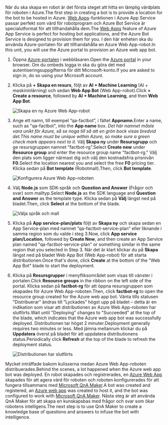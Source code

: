 <span data-ttu-id="fcdc0-101">När du ska skapa en robot är det första steget att hitta en lämplig värdplats för roboten i Azure.</span><span class="sxs-lookup"><span data-stu-id="fcdc0-101">The first step in creating a bot is to provide a location for the bot to be hosted in Azure.</span></span> <span data-ttu-id="fcdc0-102">[Web Apps](https://azure.microsoft.com/services/app-service/web/)-funktionen i Azure App Service passar perfekt som värd för robotprogram och Azure Bot Service är specialutformat för att tillhandahålla dem.</span><span class="sxs-lookup"><span data-stu-id="fcdc0-102">The [Web Apps](https://azure.microsoft.com/services/app-service/web/) feature of Azure App Service is perfect for hosting bot applications, and the Azure Bot Service is designed to provision them for you.</span></span> <span data-ttu-id="fcdc0-103">I den här enheten ska du använda Azure-portalen för att tillhandahålla en Azure Web App-robot.</span><span class="sxs-lookup"><span data-stu-id="fcdc0-103">In this unit, you will use the Azure portal to provision an Azure web app bot.</span></span>

1. <span data-ttu-id="fcdc0-104">Öppna [Azure-portalen](https://portal.azure.com/?azure-portal=true) i webbläsaren.</span><span class="sxs-lookup"><span data-stu-id="fcdc0-104">Open the [Azure portal](https://portal.azure.com/?azure-portal=true) in your browser.</span></span> <span data-ttu-id="fcdc0-105">Om du ombeds logga in ska du göra det med autentiseringsuppgifterna för ditt Microsoft-konto.</span><span class="sxs-lookup"><span data-stu-id="fcdc0-105">If you are asked to sign in, do so using your Microsoft account.</span></span>

1. <span data-ttu-id="fcdc0-106">Klicka på **+ Skapa en resurs**, följt av **AI + Machine Learning** (AI + maskininlärning) och sedan **Web App Bot** (Web App-robot).</span><span class="sxs-lookup"><span data-stu-id="fcdc0-106">Click **+ Create a resource**, followed by **AI + Machine Learning**, and then **Web App Bot**.</span></span>
 
    ![Skapa en ny Azure Web App-robot](../media-draft/2-new-bot-service.png)

1. <span data-ttu-id="fcdc0-108">Ange ett namn, till exempel ”qa-factbot”, i fältet **Appnamn**.</span><span class="sxs-lookup"><span data-stu-id="fcdc0-108">Enter a name, such as "qa-factbot", into the **App name** box.</span></span> <span data-ttu-id="fcdc0-109">*Det här namnet måste vara unikt för Azure, så se noga till så att en grön bock visas bredvid det.*</span><span class="sxs-lookup"><span data-stu-id="fcdc0-109">*This name must be unique within Azure, so make sure a green check mark appears next to it.*</span></span> <span data-ttu-id="fcdc0-110">Välj **Skapa ny** under **Resursgrupp** och ge resursgruppen namnet ”factbot-rg”.</span><span class="sxs-lookup"><span data-stu-id="fcdc0-110">Select **Create new** under **Resource group** and enter the resource group name "factbot-rg."</span></span> <span data-ttu-id="fcdc0-111">Välj den plats som ligger närmast dig och välj den kostnadsfria prisnivån **F0**.</span><span class="sxs-lookup"><span data-stu-id="fcdc0-111">Select the location nearest you and select the free **F0** pricing tier.</span></span> <span data-ttu-id="fcdc0-112">Klicka sedan på **Bot template** (Robotmall).</span><span class="sxs-lookup"><span data-stu-id="fcdc0-112">Then, click **Bot template**.</span></span>

    ![Konfigurera Azure Web App-roboten](../media-draft/2-portal-start-bot-creation.png)

1. <span data-ttu-id="fcdc0-114">Välj **Node.js** som SDK-språk och **Question and Answer** (Frågor och svar) som malltyp.</span><span class="sxs-lookup"><span data-stu-id="fcdc0-114">Select **Node.js** as the SDK language and **Question and Answer** as the template type.</span></span> <span data-ttu-id="fcdc0-115">Klicka sedan på **Välj** längst ned på bladet.</span><span class="sxs-lookup"><span data-stu-id="fcdc0-115">Then, click **Select** at the bottom of the blade.</span></span>   
  
    ![Välja språk och mall](../media-draft/2-portal-select-template.png)

1. <span data-ttu-id="fcdc0-117">Klicka på **App service-plan/plats** följt av **Skapa ny** och skapa sedan en App Service-plan med namnet ”qa-factbot-service-plan” eller liknande i samma region som du valde i steg 3.</span><span class="sxs-lookup"><span data-stu-id="fcdc0-117">Now, click **App service plan/Location**, followed by **Create New**, and then create an App Service plan named "qa-factbot-service-plan" or something similar in the same region that you selected in Step 3.</span></span> <span data-ttu-id="fcdc0-118">När det är klart klickar du på **Skapa** längst ned på bladet Web App Bot (Web App-robot) för att starta distributionen.</span><span class="sxs-lookup"><span data-stu-id="fcdc0-118">Once that's done, click **Create** at the bottom of the "Web App Bot" blade to start the deployment.</span></span> 

1. <span data-ttu-id="fcdc0-119">Klicka på **Resursgrupper** i menyfliksområdet som visas till vänster i portalen.</span><span class="sxs-lookup"><span data-stu-id="fcdc0-119">Click **Resource groups** in the ribbon on the left side of the portal.</span></span> <span data-ttu-id="fcdc0-120">Klicka sedan på **factbot-rg** för att öppna resursgruppen som skapades för Azure Web App-roboten.</span><span class="sxs-lookup"><span data-stu-id="fcdc0-120">Then, click **factbot-rg** to open the resource group created for the Azure web app bot.</span></span> <span data-ttu-id="fcdc0-121">Vänta tills statusen ”Distribuerar” ändras till ”Lyckades” högst upp på bladet – detta är en indikation som visar att distributionen av Azure Web App-roboten har slutförts.</span><span class="sxs-lookup"><span data-stu-id="fcdc0-121">Wait until "Deploying" changes to "Succeeded" at the top of the blade, which indicates that the Azure web app bot was successfully deployed.</span></span> <span data-ttu-id="fcdc0-122">Distributionen tar högst 2 minuter.</span><span class="sxs-lookup"><span data-stu-id="fcdc0-122">Deployment generally requires two minutes or less.</span></span> <span data-ttu-id="fcdc0-123">Med jämna mellanrum klickar du på **Uppdatera** överst på bladet för att uppdatera distributionens status.</span><span class="sxs-lookup"><span data-stu-id="fcdc0-123">Periodically click **Refresh** at the top of the blade to refresh the deployment status.</span></span>

    ![Distributionen har slutförts](../media-draft/2-deployment-succeeded.png)
  
<span data-ttu-id="fcdc0-125">Mycket inträffade bakom kulisserna medan Azure Web App-roboten distribuerades.</span><span class="sxs-lookup"><span data-stu-id="fcdc0-125">Behind the scenes, a lot happened when the Azure web app bot was deployed.</span></span> <span data-ttu-id="fcdc0-126">En robot skapades och registrerades, en [Azure Web App](https://azure.microsoft.com/services/app-service/web/) skapades för att agera värd för roboten och roboten konfigurerades för att fungera tillsammans med [Microsoft QnA Maker](https://www.qnamaker.ai/).</span><span class="sxs-lookup"><span data-stu-id="fcdc0-126">A bot was created and registered, an [Azure web app](https://azure.microsoft.com/services/app-service/web/) was created to host it, and the bot was configured to work with [Microsoft QnA Maker](https://www.qnamaker.ai/).</span></span> <span data-ttu-id="fcdc0-127">Nästa steg är att använda QnA Maker för att skapa en kunskapsbas med frågor och svar som ökar robotens intelligens.</span><span class="sxs-lookup"><span data-stu-id="fcdc0-127">The next step is to use QnA Maker to create a knowledge base of questions and answers to infuse the bot with intelligence.</span></span>